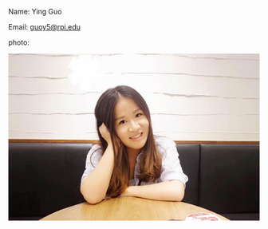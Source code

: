 Name: Ying Guo

Email: guoy5@rpi.edu

photo: 

![Image of Ying Guo](https://github.com/guoy5/open-source-lab/blob/master/image/bio.jpg)

